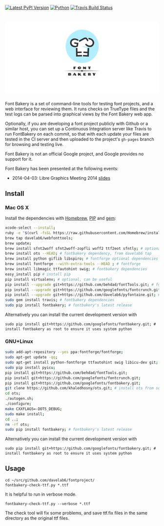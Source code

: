 [![Latest PyPI Version](https://img.shields.io/pypi/v/fontbakery.svg?style=flat)](https://pypi.python.org/pypi/fontbakery/)
[![Python](https://img.shields.io/pypi/pyversions/fontbakery.svg?style=flat)](https://pypi.python.org/pypi/fontbakery/)
[![Travis Build Status](https://travis-ci.org/googlefonts/fontbakery.svg)](https://travis-ci.org/googlefonts/fontbakery)

# ![Font Bakery](data/logo.png)

Font Bakery is a set of command-line tools for testing font projects, and a web interface for reviewing them.
It runs checks on TrueType files and the test logs can be parsed into graphical views by the Font Bakery web app.

Optionally, if you are developing a font project publicly with Github or a similar host, you can set up a Continuous Integration server like Travis to run FontBakery on each commit, so that with each update your files are tested in the CI server and then uploaded to the project's `gh-pages` branch for browsing and testing live.

Font Bakery is not an official Google project, and Google provides no support for it.

Font Bakery has been presented at the following events:

* 2014-04-03: Libre Graphics Meeting 2014 [slides](https://speakerdeck.com/davelab6/lgm-2014-font-bakery)

## Install

### Mac OS X

Install the dependencies with [Homebrew](http://brew.sh), [PIP](http://pip.readthedocs.org) and [gem](https://rubygems.org):

```sh
xcode-select --install;
ruby -e "$(curl -fsSL https://raw.githubusercontent.com/Homebrew/install/master/install)" # install homebrew
brew tap davelab6/webfonttools; 
brew update; 
brew install sfnt2woff sfnt2woff-zopfli woff2 ttf2eot sfntly; # optional web font tools good to have, from davelab6 tap
brew install ots --HEAD; # fontbakery dependency, from davelab6 tap
brew install python giflib libspiro; # fontforge optional dependencies
brew install fontforge --with-extra-tools --HEAD ; # fontforge
brew install libmagic ttfautohint swig; # fontbakery dependencies
easy_install pip # install pip
pip install virtualenv; # optional, can be useful
pip install --upgrade git+https://github.com/behdad/fontTools.git; # fontbakery dependency
pip install --upgrade git+https://github.com/googlefonts/fontcrunch.git; # fontbakery dependency
pip install --upgrade git+https://github.com/davelab6/pyfontaine.git; # fontbakery dependency
sudo gem install travis; # fontbakery dependencies
sudo pip install fontbakery; # fontbakery's latest release
```

Alternatively you can install the current development version with

    sudo pip install git+https://github.com/googlefonts/fontbakery.git; # install fontbakery as root to ensure it uses system python

### GNU+Linux

```sh
sudo add-apt-repository --yes ppa:fontforge/fontforge;
sudo apt-get update -qq;
sudo apt-get install python-fontforge ttfautohint swig libicu-dev git;
sudo pip install pyicu;
pip install git+https://github.com/behdad/fontTools.git;
pip install git+https://github.com/googlefonts/fontcrunch.git; 
pip install git+https://github.com/googlefonts/fontbakery.git; 
git clone https://github.com/khaledhosny/ots.git; # install ots from source
cd ots; 
./autogen.sh;
./configure;
make CXXFLAGS=-DOTS_DEBUG;
sudo make install;
cd ..;
rm -rf ots;
sudo pip install fontbakery; # fontbakery's latest release
```

Alternatively you can install the current development version with

    sudo pip install git+https://github.com/googlefonts/fontbakery.git; # install fontbakery as root to ensure it uses system python

## Usage

    cd ~/src/github.com/davelab6/fontproject/
    fontbakery-check-ttf.py *.ttf

It is helpful to run in verbose mode.

    fontbakery-check-ttf.py --verbose *.ttf

The check tool will fix some problems, and save ttf.fix files in the same directory as the original ttf files.

